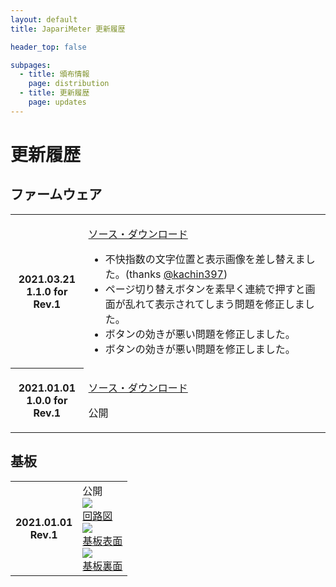 ```yaml
---
layout: default
title: JapariMeter 更新履歴

header_top: false

subpages:
  - title: 頒布情報
    page: distribution
  - title: 更新履歴
    page: updates
---
```


# 更新履歴

## ファームウェア

<table class="spec-table">
  <tbody>
    <tr>
      <th>
        2021.03.21<br />
        <span class="foot-note">1.1.0 for Rev.1</span>
      </th>
      <td>
        <p>
          <a href="https://github.com/nanase/japarimeter/releases/tag/v1.1.0" target="_blank">ソース・ダウンロード</a>
        </p>
        <p>
          <ul>
            <li>
              不快指数の文字位置と表示画像を差し替えました。(thanks <a href="https://twitter.com/kachin397" target="_blank">@kachin397</a>)
            </li>
            <li>
              ページ切り替えボタンを素早く連続で押すと画面が乱れて表示されてしまう問題を修正しました。
            </li>
            <li>
              ボタンの効きが悪い問題を修正しました。
            </li>
            <li>
              ボタンの効きが悪い問題を修正しました。
            </li>
          </ul>
        </p>
      </td>
    </tr>
    <tr>
      <th>
        2021.01.01<br />
        <span class="foot-note">1.0.0 for Rev.1</span>
      </th>
      <td>
        <p>
          <a href="https://github.com/nanase/japarimeter/releases/tag/v1.0.0" target="_blank">ソース・ダウンロード</a>
        </p>
        <p>
          公開
        </p>
      </td>
    </tr>
  </tbody>
</table>

## 基板

<table class="spec-table">
  <tbody>
    <tr>
      <th>
        2021.01.01<br />
        <span class="foot-note">Rev.1</span>
      </th>
      <td>
        <div>公開</div>
        <div class="no-image-border text-center">
          <div class="inline-block">
            <a href="{{site.baseurl}}/assets/pdf/rev1_circuit.pdf" target="_blank">
              <img src="{{site.baseurl}}/assets/img/pdf_thumb/rev1_circuit.png" style="max-width: 240px" /><br />
              回路図
            </a>
          </div>
          <div class="inline-block">
            <a href="{{site.baseurl}}/assets/pdf/rev1_pcb_top.pdf" target="_blank">
              <img src="{{site.baseurl}}/assets/img/pdf_thumb/rev1_pcb_top.png" style="max-width: 240px" /><br />
              基板表面
            </a>
          </div>
          <div class="inline-block">
            <a href="{{site.baseurl}}/assets/pdf/rev1_pcb_bottom.pdf" target="_blank">
              <img src="{{site.baseurl}}/assets/img/pdf_thumb/rev1_pcb_bottom.png" style="max-width: 240px" /><br />
              基板裏面
            </a>
          </div>
        </div>
      </td>
    </tr>
  </tbody>
</table>
